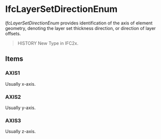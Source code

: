 # IfcLayerSetDirectionEnum

_IfcLayerSetDirectionEnum_ provides identification of the axis of element geometry, denoting the layer set thickness direction, or direction of layer offsets.
<!-- end of short definition -->


> HISTORY New Type in IFC2x.

## Items

### AXIS1
Usually x-axis.

### AXIS2
Usually y-axis.

### AXIS3
Usually z-axis.
